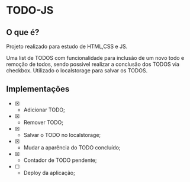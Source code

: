 # TODO-JS

## O que é?

Projeto realizado para estudo de HTML,CSS e JS.

Uma list de TODOS com funcionalidade para inclusão de um novo todo e remoção de todos, sendo possivel realizar a conclusão dos TODOS via checkbox.
Utilizado o localstorage para salvar os TODOS.

## Implementações

- [x] - Adicionar TODO;
- [x] - Remover TODO;
- [x] - Salvar o TODO no localstorage;
- [x] - Mudar a aparência do TODO concluído;
- [x] - Contador de TODO pendente;
- [ ] - Deploy da aplicação;
